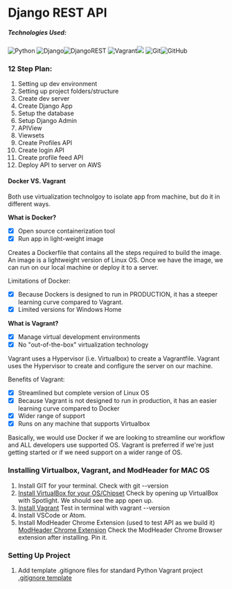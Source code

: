 # Django REST API

##### Technologies Used:
![Python](https://img.shields.io/badge/python-3670A0?style=for-the-badge&logo=python&logoColor=ffdd54)
![Django](https://img.shields.io/badge/django-%23092E20.svg?style=for-the-badge&logo=django&logoColor=white)![DjangoREST](https://img.shields.io/badge/DJANGO-REST-ff1709?style=for-the-badge&logo=django&logoColor=white&color=ff1709&labelColor=gray)
![Vagrant](https://img.shields.io/badge/vagrant-%231563FF.svg?style=for-the-badge&logo=vagrant&logoColor=white)<img src="https://img.shields.io/badge/virtualbox-%23183A61.svg?&style=for-the-badge&logo=virtualbox&logoColor=white" />
![Git](https://img.shields.io/badge/git-%23F05033.svg?style=for-the-badge&logo=git&logoColor=white)![GitHub](https://img.shields.io/badge/github-%23121011.svg?style=for-the-badge&logo=github&logoColor=white)

### 12 Step Plan:
1. Setting up dev environment
2. Setting up project folders/structure
3. Create dev server
4. Create Django App
5. Setup the database
6. Setup Django Admin
7. APIView
8. Viewsets
9. Create Profiles API
10. Create login API
11. Create profile feed API
12. Deploy API to server on AWS

#### Docker VS. Vagrant

Both use virtualization technolgoy to isolate app from machine, but do it in different ways.

**What is Docker?**
- [x] Open source containerization tool
- [x] Run app in light-weight image

Creates a Dockerfile that contains all the steps required to build the image. An image is a lightweight version of Linux OS. Once we have the image, we can run on our local machine or deploy it to a server.

Limitations of Docker:

- [x] Because Dockers is designed to run in PRODUCTION, it has a steeper learning curve compared to Vagrant.
- [x] Limited versions for Windows Home

**What is Vagrant?**
- [x] Manage virtual development environments
- [x] No "out-of-the-box" virtualization technology

Vagrant uses a Hypervisor (i.e. Virtualbox) to create a Vagrantfile. Vagrant uses the Hypervisor to create and configure the server on our machine.

Benefits of Vagrant:

- [x] Streamlined but complete version of Linux OS
- [x] Because Vagrant is not designed to run in production, it has an easier learning curve compared to Docker
- [x] Wider range of support
- [x] Runs on any machine that supports Virtualbox

Basically, we would use Docker if we are looking to streamline our workflow and ALL developers use supported OS. Vagrant is preferred if we're just getting started or if we need support on a wider range of OS.

### Installing Virtualbox, Vagrant, and ModHeader for MAC OS
1. Install GIT for your terminal. Check with git --version
2. [Install VirtualBox for your OS/Chipset](https://www.virtualbox.org/wiki/Downloads) Check by opening up VirtualBox with Spotlight. We should see the app open up.
3. [Install Vagrant](https://developer.hashicorp.com/vagrant/downloads) Test in terminal with vagrant --version
4. Install VSCode or Atom.
5. Install ModHeader Chrome Extension (used to test API as we build it) [ModHeader Chrome Extension](https://chrome.google.com/webstore/detail/modheader-modify-http-hea/idgpnmonknjnojddfkpgkljpfnnfcklj) Check the ModHeader Chrome Browser extension after installing. Pin it.

### Setting Up Project
1. Add template .gitignore files for standard Python Vagrant project [.gitignore template](https://www.toptal.com/developers/gitignore/api/python,vagrant)